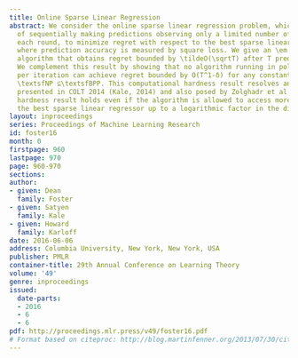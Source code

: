 ```yaml
---
title: Online Sparse Linear Regression
abstract: We consider the online sparse linear regression problem, which is the problem
  of sequentially making predictions observing only a limited number of features in
  each round, to minimize regret with respect to the best sparse linear regressor,
  where prediction accuracy is measured by square loss. We give an \em inefficient
  algorithm that obtains regret bounded by \tildeO(\sqrtT) after T prediction rounds.
  We complement this result by showing that no algorithm running in polynomial time
  per iteration can achieve regret bounded by O(T^1-δ) for any constant δ> 0 unless
  \textsfNP ⊆\textsfBPP. This computational hardness result resolves an open problem
  presented in COLT 2014 (Kale, 2014) and also posed by Zolghadr et al. (2013). This
  hardness result holds even if the algorithm is allowed to access more features than
  the best sparse linear regressor up to a logarithmic factor in the dimension.
layout: inproceedings
series: Proceedings of Machine Learning Research
id: foster16
month: 0
firstpage: 960
lastpage: 970
page: 960-970
sections: 
author:
- given: Dean
  family: Foster
- given: Satyen
  family: Kale
- given: Howard
  family: Karloff
date: 2016-06-06
address: Columbia University, New York, New York, USA
publisher: PMLR
container-title: 29th Annual Conference on Learning Theory
volume: '49'
genre: inproceedings
issued:
  date-parts:
  - 2016
  - 6
  - 6
pdf: http://proceedings.mlr.press/v49/foster16.pdf
# Format based on citeproc: http://blog.martinfenner.org/2013/07/30/citeproc-yaml-for-bibliographies/
---
```

